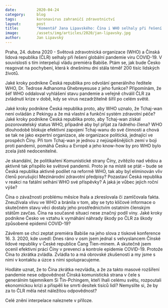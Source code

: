 ```yaml
---
date:         2020-04-24
category:     blog
tags:         koronavirus zahraničí zdravotnictví
layout:       post
title:        "Komentář Jana Lipavského: Čína i WHO selhaly při řešení světové pandemie. Jak bude Česko reagovat na jejich pochybení?"
image:        /assets/img/articles/2020/jan-lipavsky.jpg
author:       Jan Lipavský
---
```


Praha, 24. dubna 2020 - Světová zdravotnická organizace (WHO) a Čínská lidová republika (ČLR) selhaly při řešení globální pandemie viru COVID-19. V souvislosti s tím interpeluji vládu premiéra Babiše. Ptám se, jak bude Česko reagovat na pochybení, která k dnešnímu dni stála téměř 200 tisíc lidských životů. 

Jaké kroky podnikne Česká republika pro odvolání generálního ředitele WHO, Dr. Tedrose Adhanoma Ghebreyesuse z jeho funkce? Připomínám, že šéf WHO oddaloval vyhlášení stavu pandemie a veřejně chválil ČLR za zvládnutí krize v době, kdy se virus nezadržitelně šířil po celém světě.

Jaké kroky podnikne Česká republika proto, aby WHO uznalo, že Tchaj-wan není ovládán z Pekingu a že má vlastní a funkční systém zdravotní péče? Jaké kroky podnikne Česká republika proto, aby Tchaj-wan získal pozorovatelský status WHO, případně aby byl přijat za řádného člena?  WHO dlouhodobě blokuje efektivní zapojení Tchaj-wanu do své činnosti a chová se tak ne jako expertní organizace, ale organizace politická, jednající ve prospěch Číny. Při tom Tchaj-wan je jednou z nejúspěšnějších zemí v boji proti pandemii, pomáhá Česku a Evropě a jeho know-how by pro WHO bylo zcela jistě nedocenitelné.

Je skandální, že politikaření Komunistické strany Číny, zvítězilo nad vědou a aktivně tak přispělo ke světové pandemii. Proto je na místě se ptát – bude se Česká republika aktivně podílet na reformě WHO, tak aby byl eliminován vliv členů porušující Mezinárodní zdravotní předpisy? Pozastaví Česká republika v reakci na fatální selhání WHO své příspěvky? A jaká je vůbec jejich roční výše? 

Čína o závažnosti problému měsíce lhala a zkreslovala či zamlčovala fakta. Zneužívala vlivu ve WHO a bránila v tom, aby se tyto klíčové informace o skutečném stavu věci dostaly jeho prostřednictvím ostatním členským státům zavčas. Čína na současné situaci nese značný podíl viny. Jaké kroky podnikne Česko ve vztahu k vymáhání náhrady škody po ČLR za škody způsobené epidemií COVID-19?

Závěrem se chci zeptat premiéra Babiše na jeho slova z tiskové konference 16. 3. 2020, kde uvedl: Dnes ráno v osm jsem jednal s velvyslancem Čínské lidové republiky v České republice Čang Ťien-minem. A skutečně jsem ocenil efektivní práci Číny v prevenci a kontrole epidemie COVID-19. Protože Čína to zkrátka zvládla. Zvládla to a má obrovské zkušenosti a my jsme s nimi v kontaktu a úzce s nimi spolupracujeme. 

Hodláte uznat, že to Čína zkrátka nezvládla, a že za takto masové rozšíření pandemie nese odpovědnost Čínská komunistická strana v čele s generálním tajemníkem Si Ťin-Pchingem, kteří lhali celému světu, rozpoutali ekonomickou krizi a přispěli ke smrti desítek tisíců lidí? Nemyslíte si, že by za to ČLR měla nést náležitou odpovědnost? 

Celé znění interpelace naleznete v příloze.
